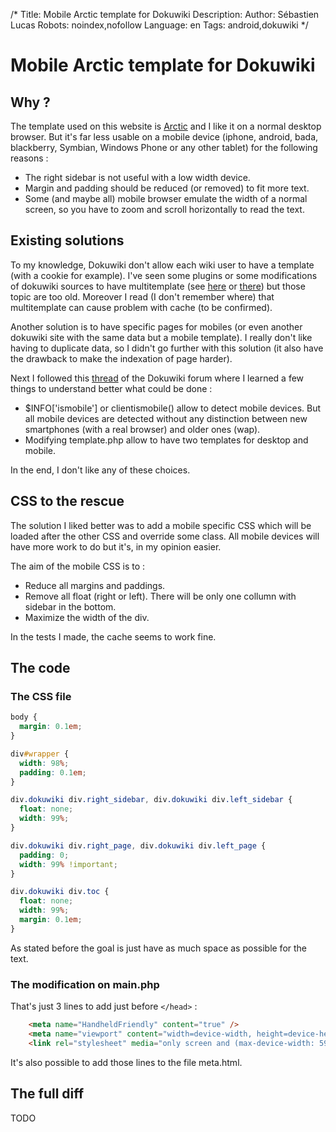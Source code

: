 /*
Title: Mobile Arctic template for Dokuwiki
Description: 
Author: Sébastien Lucas
Robots: noindex,nofollow
Language: en
Tags: android,dokuwiki
*/
# Mobile Arctic template for Dokuwiki

## Why ?
The template used on this website is [Arctic](http://www.dokuwiki.org/template:arctic) and I like it on a normal desktop browser. But it's far less usable on a mobile device (iphone, android, bada, blackberry, Symbian, Windows Phone or any other tablet) for the following reasons :
*	The right sidebar is not useful with a low width device.
*	Margin and padding should be reduced (or removed) to fit more text.
*	Some (and maybe all) mobile browser emulate the width of a normal screen, so you have to zoom and scroll horizontally to read the text.

## Existing solutions

To my knowledge, Dokuwiki don't allow each wiki user to have a template (with a cookie for example). I've seen some plugins or some modifications of dokuwiki sources to have multitemplate (see [here](http://www.dokuwiki.org/plugin:multitemplate_styleman) or [there](http://www.dokuwiki.org/template:multitemplate)) but those topic are too old. Moreover I read (I don't remember where) that multitemplate can cause problem with cache (to be confirmed).

Another solution is to have specific pages for mobiles (or even another dokuwiki site with the same data but a mobile template). I really don't like having to duplicate data, so I didn't go further with this solution (it also have the drawback to make the indexation of page harder). 

Next I followed this [thread](http://forum.dokuwiki.org/thread/5270) of the Dokuwiki forum where I learned a few things to understand better what could be done : 
*	$INFO['ismobile'] or clientismobile() allow to detect mobile devices. But all mobile devices are detected without any distinction between new smartphones (with a real browser) and older ones (wap).
*	Modifying template.php allow to have two templates for desktop and mobile.

In the end, I don't like any of these choices.

## CSS to the rescue

The solution I liked better was to add a mobile specific CSS which will be loaded after the other CSS and override some class. All mobile devices will have more work to do but it's, in my opinion easier.

The aim of the mobile CSS is to :
*	Reduce all margins and paddings.
*	Remove all float (right or left). There will be only one collumn with sidebar in the bottom.
*	Maximize the width of the div.

In the tests I made, the cache seems to work fine.

## The code

### The CSS file

```css
body {
  margin: 0.1em;
}

div#wrapper {
  width: 98%;
  padding: 0.1em;
}

div.dokuwiki div.right_sidebar, div.dokuwiki div.left_sidebar {
  float: none;
  width: 99%;
}

div.dokuwiki div.right_page, div.dokuwiki div.left_page {
  padding: 0;
  width: 99% !important;
}

div.dokuwiki div.toc {
  float: none;
  width: 99%;
  margin: 0.1em;
}
```
As stated before the goal is just have as much space as possible for the text.

### The modification on main.php

That's just 3 lines to add just before `</head>` :

```html
    <meta name="HandheldFriendly" content="true" />
    <meta name="viewport" content="width=device-width, height=device-height, user-scalable=no" />
    <link rel="stylesheet" media="only screen and (max-device-width: 599px)" type="text/css" href="<?php echo DOKU_TPL?>arctic_mobile.css" />
```

It's also possible to add those lines to the file meta.html.

## The full diff

TODO


